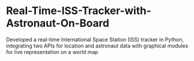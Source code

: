 # Real-Time-ISS-Tracker-with-Astronaut-On-Board
Developed a real-time International Space Station (ISS) tracker in Python, integrating two APIs for location and astronaut data with graphical modules for live representation on a world map
